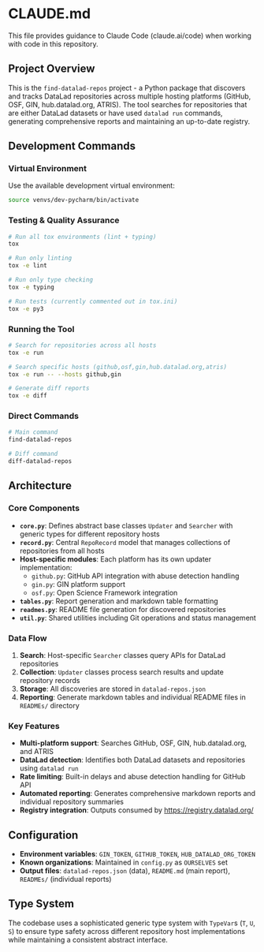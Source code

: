 # CLAUDE.md

This file provides guidance to Claude Code (claude.ai/code) when working with code in this repository.

## Project Overview

This is the `find-datalad-repos` project - a Python package that discovers and tracks DataLad repositories across multiple hosting platforms (GitHub, OSF, GIN, hub.datalad.org, ATRIS). The tool searches for repositories that are either DataLad datasets or have used `datalad run` commands, generating comprehensive reports and maintaining an up-to-date registry.

## Development Commands

### Virtual Environment
Use the available development virtual environment:
```bash
source venvs/dev-pycharm/bin/activate
```

### Testing & Quality Assurance
```bash
# Run all tox environments (lint + typing)
tox

# Run only linting
tox -e lint

# Run only type checking
tox -e typing

# Run tests (currently commented out in tox.ini)
tox -e py3
```

### Running the Tool
```bash
# Search for repositories across all hosts
tox -e run

# Search specific hosts (github,osf,gin,hub.datalad.org,atris)
tox -e run -- --hosts github,gin

# Generate diff reports
tox -e diff
```

### Direct Commands
```bash
# Main command
find-datalad-repos

# Diff command
diff-datalad-repos
```

## Architecture

### Core Components

- **`core.py`**: Defines abstract base classes `Updater` and `Searcher` with generic types for different repository hosts
- **`record.py`**: Central `RepoRecord` model that manages collections of repositories from all hosts
- **Host-specific modules**: Each platform has its own updater implementation:
  - `github.py`: GitHub API integration with abuse detection handling
  - `gin.py`: GIN platform support
  - `osf.py`: Open Science Framework integration
- **`tables.py`**: Report generation and markdown table formatting
- **`readmes.py`**: README file generation for discovered repositories
- **`util.py`**: Shared utilities including Git operations and status management

### Data Flow

1. **Search**: Host-specific `Searcher` classes query APIs for DataLad repositories
2. **Collection**: `Updater` classes process search results and update repository records
3. **Storage**: All discoveries are stored in `datalad-repos.json`
4. **Reporting**: Generate markdown tables and individual README files in `READMEs/` directory

### Key Features

- **Multi-platform support**: Searches GitHub, OSF, GIN, hub.datalad.org, and ATRIS
- **DataLad detection**: Identifies both DataLad datasets and repositories using `datalad run`
- **Rate limiting**: Built-in delays and abuse detection handling for GitHub API
- **Automated reporting**: Generates comprehensive markdown reports and individual repository summaries
- **Registry integration**: Outputs consumed by https://registry.datalad.org/

## Configuration

- **Environment variables**: `GIN_TOKEN`, `GITHUB_TOKEN`, `HUB_DATALAD_ORG_TOKEN`
- **Known organizations**: Maintained in `config.py` as `OURSELVES` set
- **Output files**: `datalad-repos.json` (data), `README.md` (main report), `READMEs/` (individual reports)

## Type System

The codebase uses a sophisticated generic type system with `TypeVar`s (`T`, `U`, `S`) to ensure type safety across different repository host implementations while maintaining a consistent abstract interface.
